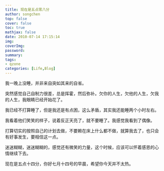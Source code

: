 ```yaml
---
title: 现在是五点零八分
author: songchen
top: false
cover: false
toc: true
mathjax: false
date: 2010-07-14 17:15:14
img:
coverImg:
password:
summary:
tags:
- qzone
categories: [Life,Blog]
---
```

我一晚上没睡，并非来自突如其来的自省。

突然感觉自己自制力很差，总是挥霍，然后弥补。欠你的人生，欠他的人生，欠我的人生，我眼睛已经开始花了。

我已经不打算睡了，但是我还是有点困，这么矛盾，其实我还能睡两个小时左右。

我看着他们笑笑的样子，说着反正天亮了，就不要睡了。我感觉我看到了偶像。

打算切实的按照自己的计划去做，不要赖在床上什么都不做，就算我去了，也只会有好事发生，要相信这一点。

迷迷糊糊，迷迷糊糊的，感觉还有微笑的力量，这个时候，应该可以怀着感恩的心情继续下去。

现在是五点十四分，你好七月十四号的早晨，希望你今天并不太热。